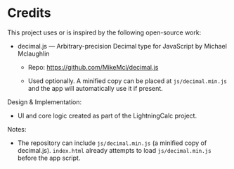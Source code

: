 # Credits

This project uses or is inspired by the following open-source work:

- decimal.js — Arbitrary-precision Decimal type for JavaScript by Michael Mclaughlin

  - Repo: <https://github.com/MikeMcl/decimal.js>

  - Used optionally. A minified copy can be placed at `js/decimal.min.js` and the app will automatically use it if present.

Design & Implementation:

- UI and core logic created as part of the LightningCalc project.

Notes:

- The repository can include `js/decimal.min.js` (a minified copy of decimal.js). `index.html` already attempts to load `js/decimal.min.js` before the app script.
